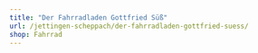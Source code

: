 ```yaml
---
title: "Der Fahrradladen Gottfried Süß"
url: /jettingen-scheppach/der-fahrradladen-gottfried-suess/
shop: Fahrrad
---
```

